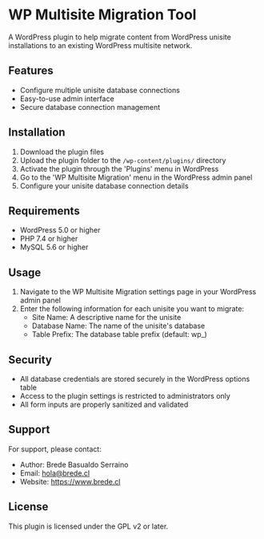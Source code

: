 # WP Multisite Migration Tool

A WordPress plugin to help migrate content from WordPress unisite installations to an existing WordPress multisite network.

## Features

- Configure multiple unisite database connections
- Easy-to-use admin interface
- Secure database connection management

## Installation

1. Download the plugin files
2. Upload the plugin folder to the `/wp-content/plugins/` directory
3. Activate the plugin through the 'Plugins' menu in WordPress
4. Go to the 'WP Multisite Migration' menu in the WordPress admin panel
5. Configure your unisite database connection details

## Requirements

- WordPress 5.0 or higher
- PHP 7.4 or higher
- MySQL 5.6 or higher

## Usage

1. Navigate to the WP Multisite Migration settings page in your WordPress admin panel
2. Enter the following information for each unisite you want to migrate:
   - Site Name: A descriptive name for the unisite
   - Database Name: The name of the unisite's database
   - Table Prefix: The database table prefix (default: wp_)

## Security

- All database credentials are stored securely in the WordPress options table
- Access to the plugin settings is restricted to administrators only
- All form inputs are properly sanitized and validated

## Support

For support, please contact:
- Author: Brede Basualdo Serraino
- Email: hola@brede.cl
- Website: https://www.brede.cl

## License

This plugin is licensed under the GPL v2 or later.

